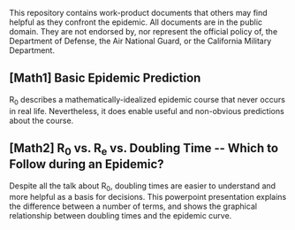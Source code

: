 This repository contains work-product documents that others may find helpful as they confront the epidemic.  All documents are in the public domain.  They are not endorsed by, nor represent the official policy of, the Department of Defense, the Air National Guard, or the California Military Department.

## [Math1] Basic Epidemic Prediction

R<sub>0</sub> describes a mathematically-idealized epidemic course that never occurs in real life.  Nevertheless, it does enable useful and non-obvious predictions about the course.

## [Math2] R<sub>0</sub> vs. R<sub>e</sub> vs. Doubling Time -- Which to Follow during an Epidemic?

Despite all the talk about R<sub>0</sub>, doubling times are easier to understand and more helpful as a basis for decisions.  This powerpoint presentation explains the difference between a number of terms, and shows the graphical relationship between doubling times and the epidemic curve.
